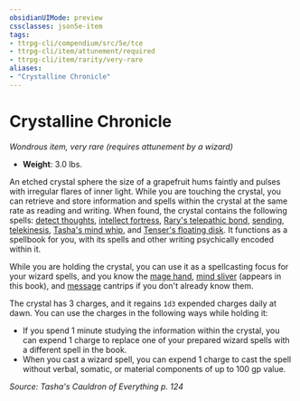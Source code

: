 ```yaml
---
obsidianUIMode: preview
cssclasses: json5e-item
tags:
- ttrpg-cli/compendium/src/5e/tce
- ttrpg-cli/item/attunement/required
- ttrpg-cli/item/rarity/very-rare
aliases: 
- "Crystalline Chronicle"
---
```

# Crystalline Chronicle
*Wondrous item, very rare (requires attunement by a wizard)*  

- **Weight**: 3.0 lbs.

An etched crystal sphere the size of a grapefruit hums faintly and pulses with irregular flares of inner light. While you are touching the crystal, you can retrieve and store information and spells within the crystal at the same rate as reading and writing. When found, the crystal contains the following spells: [detect thoughts](3-Mechanics/CLI/spells/detect-thoughts.md), [intellect fortress](3-Mechanics/CLI/spells/intellect-fortress-tce.md), [Rary's telepathic bond](3-Mechanics/CLI/spells/rarys-telepathic-bond.md), [sending](3-Mechanics/CLI/spells/sending.md), [telekinesis](3-Mechanics/CLI/spells/telekinesis.md), [Tasha's mind whip](3-Mechanics/CLI/spells/tashas-mind-whip-tce.md), and [Tenser's floating disk](3-Mechanics/CLI/spells/tensers-floating-disk.md). It functions as a spellbook for you, with its spells and other writing psychically encoded within it.

While you are holding the crystal, you can use it as a spellcasting focus for your wizard spells, and you know the [mage hand](3-Mechanics/CLI/spells/mage-hand.md), [mind sliver](3-Mechanics/CLI/spells/mind-sliver-tce.md) (appears in this book), and [message](3-Mechanics/CLI/spells/message.md) cantrips if you don't already know them.

The crystal has 3 charges, and it regains `1d3` expended charges daily at dawn. You can use the charges in the following ways while holding it:

- If you spend 1 minute studying the information within the crystal, you can expend 1 charge to replace one of your prepared wizard spells with a different spell in the book.  
- When you cast a wizard spell, you can expend 1 charge to cast the spell without verbal, somatic, or material components of up to 100 gp value.  

*Source: Tasha's Cauldron of Everything p. 124*